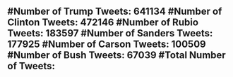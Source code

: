 #Number of Trump Tweets: 641134
#Number of Clinton Tweets: 472146
#Number of Rubio Tweets: 183597
#Number of Sanders Tweets: 177925
#Number of Carson Tweets: 100509
#Number of Bush Tweets: 67039
#Total Number of Tweets:  
---
